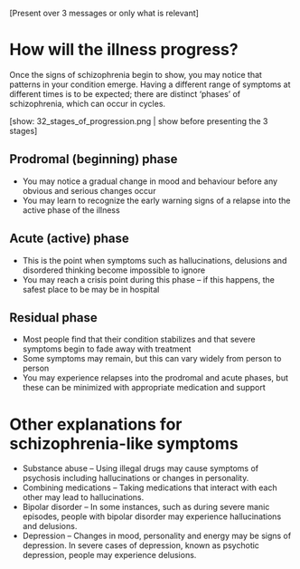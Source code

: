 [Present over 3 messages or only what is relevant]

# How will the illness progress?

Once the signs of schizophrenia begin to show, you may notice that
patterns in your condition emerge. Having a different range of
symptoms at different times is to be expected; there are distinct
‘phases’ of schizophrenia, which can occur in cycles.

[show: 32_stages_of_progression.png | show before presenting the 3 stages]

## Prodromal (beginning) phase

- You may notice a gradual change in mood and behaviour before any
  obvious and serious changes occur
- You may learn to recognize the early warning signs of a relapse into
  the active phase of the illness

## Acute (active) phase

- This is the point when symptoms such as hallucinations, delusions
  and disordered thinking become impossible to ignore
- You may reach a crisis point during this phase – if this happens,
  the safest place to be may be in hospital

## Residual phase

- Most people find that their condition stabilizes and that severe
  symptoms begin to fade away with treatment
- Some symptoms may remain, but this can vary widely from person to
  person
- You may experience relapses into the prodromal and acute phases, but
  these can be minimized with appropriate medication and support

# Other explanations for schizophrenia-like symptoms

- Substance abuse – Using illegal drugs may cause symptoms of
  psychosis including hallucinations or changes in personality.
- Combining medications – Taking medications that interact with each
  other may lead to hallucinations.
- Bipolar disorder – In some instances, such as during severe manic
  episodes, people with bipolar disorder may experience hallucinations
  and delusions.
- Depression – Changes in mood, personality and energy may be signs of
  depression. In severe cases of depression, known as psychotic
  depression, people may experience delusions.
